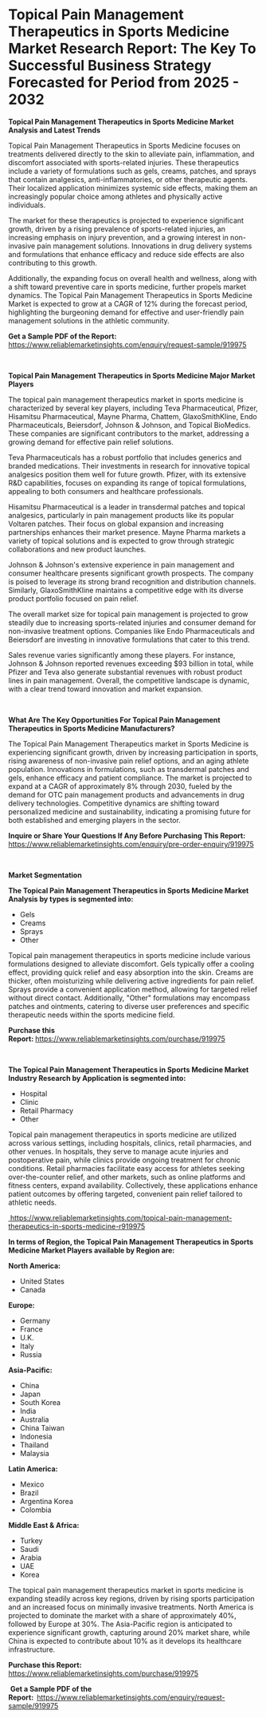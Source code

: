<p><h1>Topical Pain Management Therapeutics in Sports Medicine Market Research Report: The Key To Successful Business Strategy Forecasted for Period from 2025 - 2032</h1></p><p><strong>Topical Pain Management Therapeutics in Sports Medicine Market Analysis and Latest Trends</strong></p>
<p><p>Topical Pain Management Therapeutics in Sports Medicine focuses on treatments delivered directly to the skin to alleviate pain, inflammation, and discomfort associated with sports-related injuries. These therapeutics include a variety of formulations such as gels, creams, patches, and sprays that contain analgesics, anti-inflammatories, or other therapeutic agents. Their localized application minimizes systemic side effects, making them an increasingly popular choice among athletes and physically active individuals.</p><p>The market for these therapeutics is projected to experience significant growth, driven by a rising prevalence of sports-related injuries, an increasing emphasis on injury prevention, and a growing interest in non-invasive pain management solutions. Innovations in drug delivery systems and formulations that enhance efficacy and reduce side effects are also contributing to this growth.</p><p>Additionally, the expanding focus on overall health and wellness, along with a shift toward preventive care in sports medicine, further propels market dynamics. The Topical Pain Management Therapeutics in Sports Medicine Market is expected to grow at a CAGR of 12% during the forecast period, highlighting the burgeoning demand for effective and user-friendly pain management solutions in the athletic community.</p></p>
<p><strong>Get a Sample PDF of the Report:&nbsp;</strong> <a href="https://www.reliablemarketinsights.com/enquiry/request-sample/919975?utm_campaign=2774&utm_medium=2&utm_source=Github&utm_content=ia&utm_term=18042025&utm_id=topical-pain-management-therapeutics-in-sports-medicine">https://www.reliablemarketinsights.com/enquiry/request-sample/919975</a></p>
<p>&nbsp;</p>
<p><strong>Topical Pain Management Therapeutics in Sports Medicine Major Market Players</strong></p>
<p><p>The topical pain management therapeutics market in sports medicine is characterized by several key players, including Teva Pharmaceutical, Pfizer, Hisamitsu Pharmaceutical, Mayne Pharma, Chattem, GlaxoSmithKline, Endo Pharmaceuticals, Beiersdorf, Johnson & Johnson, and Topical BioMedics. These companies are significant contributors to the market, addressing a growing demand for effective pain relief solutions.</p><p>Teva Pharmaceuticals has a robust portfolio that includes generics and branded medications. Their investments in research for innovative topical analgesics position them well for future growth. Pfizer, with its extensive R&D capabilities, focuses on expanding its range of topical formulations, appealing to both consumers and healthcare professionals.</p><p>Hisamitsu Pharmaceutical is a leader in transdermal patches and topical analgesics, particularly in pain management products like its popular Voltaren patches. Their focus on global expansion and increasing partnerships enhances their market presence. Mayne Pharma markets a variety of topical solutions and is expected to grow through strategic collaborations and new product launches.</p><p>Johnson & Johnson's extensive experience in pain management and consumer healthcare presents significant growth prospects. The company is poised to leverage its strong brand recognition and distribution channels. Similarly, GlaxoSmithKline maintains a competitive edge with its diverse product portfolio focused on pain relief.</p><p>The overall market size for topical pain management is projected to grow steadily due to increasing sports-related injuries and consumer demand for non-invasive treatment options. Companies like Endo Pharmaceuticals and Beiersdorf are investing in innovative formulations that cater to this trend.</p><p>Sales revenue varies significantly among these players. For instance, Johnson & Johnson reported revenues exceeding $93 billion in total, while Pfizer and Teva also generate substantial revenues with robust product lines in pain management. Overall, the competitive landscape is dynamic, with a clear trend toward innovation and market expansion.</p></p>
<p>&nbsp;</p>
<p><strong>What Are The Key Opportunities For Topical Pain Management Therapeutics in Sports Medicine Manufacturers?</strong></p>
<p><p>The Topical Pain Management Therapeutics market in Sports Medicine is experiencing significant growth, driven by increasing participation in sports, rising awareness of non-invasive pain relief options, and an aging athlete population. Innovations in formulations, such as transdermal patches and gels, enhance efficacy and patient compliance. The market is projected to expand at a CAGR of approximately 8% through 2030, fueled by the demand for OTC pain management products and advancements in drug delivery technologies. Competitive dynamics are shifting toward personalized medicine and sustainability, indicating a promising future for both established and emerging players in the sector.</p></p>
<p><strong>Inquire or Share Your Questions If Any Before Purchasing This Report:</strong> <a href="https://www.reliablemarketinsights.com/enquiry/pre-order-enquiry/919975?utm_campaign=2774&utm_medium=2&utm_source=Github&utm_content=ia&utm_term=18042025&utm_id=topical-pain-management-therapeutics-in-sports-medicine">https://www.reliablemarketinsights.com/enquiry/pre-order-enquiry/919975</a></p>
<p>&nbsp;</p>
<p><strong>Market Segmentation</strong></p>
<p><strong>The Topical Pain Management Therapeutics in Sports Medicine Market Analysis by types is segmented into:</strong></p>
<p><ul><li>Gels</li><li>Creams</li><li>Sprays</li><li>Other</li></ul></p>
<p><p>Topical pain management therapeutics in sports medicine include various formulations designed to alleviate discomfort. Gels typically offer a cooling effect, providing quick relief and easy absorption into the skin. Creams are thicker, often moisturizing while delivering active ingredients for pain relief. Sprays provide a convenient application method, allowing for targeted relief without direct contact. Additionally, "Other" formulations may encompass patches and ointments, catering to diverse user preferences and specific therapeutic needs within the sports medicine field.</p></p>
<p><strong>Purchase this Report:&nbsp;</strong><a href="https://www.reliablemarketinsights.com/purchase/919975?utm_campaign=2774&utm_medium=2&utm_source=Github&utm_content=ia&utm_term=18042025&utm_id=topical-pain-management-therapeutics-in-sports-medicine">https://www.reliablemarketinsights.com/purchase/919975</a></p>
<p>&nbsp;</p>
<p><strong>The Topical Pain Management Therapeutics in Sports Medicine Market Industry Research by Application is segmented into:</strong></p>
<p><ul><li>Hospital</li><li>Clinic</li><li>Retail Pharmacy</li><li>Other</li></ul></p>
<p><p>Topical pain management therapeutics in sports medicine are utilized across various settings, including hospitals, clinics, retail pharmacies, and other venues. In hospitals, they serve to manage acute injuries and postoperative pain, while clinics provide ongoing treatment for chronic conditions. Retail pharmacies facilitate easy access for athletes seeking over-the-counter relief, and other markets, such as online platforms and fitness centers, expand availability. Collectively, these applications enhance patient outcomes by offering targeted, convenient pain relief tailored to athletic needs.</p></p>
<p><a href="https://www.reliablemarketinsights.com/topical-pain-management-therapeutics-in-sports-medicine-r919975?utm_campaign=2774&utm_medium=2&utm_source=Github&utm_content=ia&utm_term=18042025&utm_id=topical-pain-management-therapeutics-in-sports-medicine">&nbsp;https://www.reliablemarketinsights.com/topical-pain-management-therapeutics-in-sports-medicine-r919975</a></p>
<p><strong>In terms of Region, the Topical Pain Management Therapeutics in Sports Medicine Market Players available by Region are:</strong></p>
<p>
    <p> <strong> North America: </strong>
        <ul>
            <li>United States</li>
            <li>Canada</li>
        </ul>
        </p> 
    <p> <strong> Europe: </strong>
        <ul>
            <li>Germany</li>
            <li>France</li>
            <li>U.K.</li>
            <li>Italy</li>
            <li>Russia</li>
        </ul>
        </p> 
    <p> <strong> Asia-Pacific: </strong>
        <ul>
            <li>China</li>
            <li>Japan</li>
            <li>South Korea</li>
            <li>India</li>
            <li>Australia</li>
            <li>China Taiwan</li>
            <li>Indonesia</li>
            <li>Thailand</li>
            <li>Malaysia</li>
        </ul>
        </p> 
    <p> <strong> Latin America: </strong>
        <ul>
            <li>Mexico</li>
            <li>Brazil</li>
            <li>Argentina Korea</li>
            <li>Colombia</li>
        </ul>
        </p> 
    <p> <strong> Middle East & Africa: </strong>
        <ul>
            <li>Turkey</li>
            <li>Saudi</li>
            <li>Arabia</li>
            <li>UAE</li>
            <li>Korea</li>
        </ul>
    </p>
    </p>
<p><p>The topical pain management therapeutics market in sports medicine is expanding steadily across key regions, driven by rising sports participation and an increased focus on minimally invasive treatments. North America is projected to dominate the market with a share of approximately 40%, followed by Europe at 30%. The Asia-Pacific region is anticipated to experience significant growth, capturing around 20% market share, while China is expected to contribute about 10% as it develops its healthcare infrastructure.</p></p>
<p><strong>Purchase this Report: </strong><a href="https://www.reliablemarketinsights.com/purchase/919975?utm_campaign=2774&utm_medium=2&utm_source=Github&utm_content=ia&utm_term=18042025&utm_id=topical-pain-management-therapeutics-in-sports-medicine">https://www.reliablemarketinsights.com/purchase/919975</a></p>
<p>&nbsp;<strong>Get a Sample PDF of the Report:&nbsp;&nbsp;</strong><a href="https://www.reliablemarketinsights.com/enquiry/request-sample/919975?utm_campaign=2774&utm_medium=2&utm_source=Github&utm_content=ia&utm_term=18042025&utm_id=topical-pain-management-therapeutics-in-sports-medicine">https://www.reliablemarketinsights.com/enquiry/request-sample/919975</a></p>
<p><strong></strong></p>
<p><p></p><p></p><p></p></p>